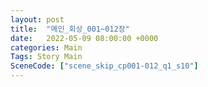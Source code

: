 ```yaml
---
layout: post
title:  "메인_회상_001~012장"
date:   2022-05-09 08:00:00 +0000
categories: Main
Tags: Story Main
SceneCode: ["scene_skip_cp001-012_q1_s10"]
---
```

